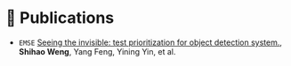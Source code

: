 # 📝 Publications

- ``EMSE`` [Seeing the invisible: test prioritization for object detection system.](), **Shihao Weng**, Yang Feng, Yining Yin, et al.